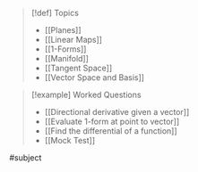 >[!def] Topics
> - [[Planes]]
> - [[Linear Maps]]
> - [[1-Forms]]
> - [[Manifold]]
> - [[Tangent Space]]
> - [[Vector Space and Basis]]

>[!example] Worked Questions
>- [[Directional derivative given a vector]]
>- [[Evaluate 1-form at point to vector]]
>- [[Find the differential of a function]]
>- [[Mock Test]]

#subject